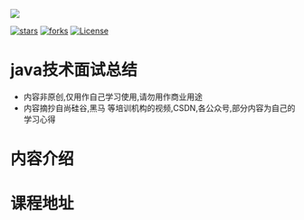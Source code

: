 ![](https://github.com/pounds018/MyInterviewSummary/tree/master/docs/_media/java_icon_coffee.jpg)

[![stars](https://badgen.net/github/stars/dongzl/netty-handbook?icon=github&color=4ab8a1)](https://github.com/pounds018/MyInterviewSummary) 
[![forks](https://badgen.net/github/forks/dongzl/netty-handbook?icon=github&color=4ab8a1)](https://github.com/pounds018/MyInterviewSummary)
[![License](https://img.shields.io/badge/license-Apache%202-4EB1BA.svg)](https://www.apache.org/licenses/LICENSE-2.0.html)

# java技术面试总结

- 内容非原创,仅用作自己学习使用,请勿用作商业用途
- 内容摘抄自尚硅谷,黑马 等培训机构的视频,CSDN,各公众号,部分内容为自己的学习心得

# 内容介绍


# 课程地址
